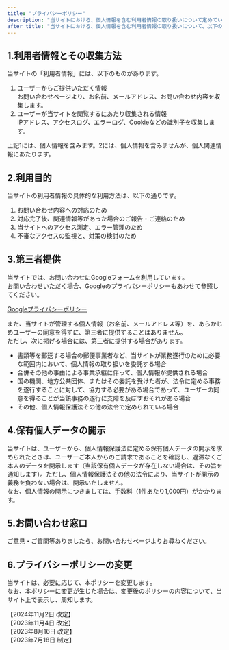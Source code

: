 ```yaml
---
title: "プライバシーポリシー"
description: "当サイトにおける、個人情報を含む利用者情報の取り扱いについて定めています"
after_title: "当サイトにおける、個人情報を含む利用者情報の取り扱いについて、以下の通り定めます。"
---
```


## 1.利用者情報とその収集方法

当サイトの「利用者情報」には、以下のものがあります。

1. ユーザーからご提供いただく情報  
    お問い合わせページより、お名前、メールアドレス、お問い合わせ内容を収集します。
2. ユーザーが当サイトを閲覧するにあたり収集される情報  
    IPアドレス、アクセスログ、エラーログ、Cookieなどの識別子を収集します。

上記1には、個人情報を含みます。2には、個人情報を含みませんが、個人関連情報にあたります。

## 2.利用目的

当サイトの利用者情報の具体的な利用方法は、以下の通りです。

1. お問い合わせ内容への対応のため
2. 対応完了後、関連情報等があった場合のご報告・ご連絡のため
3. 当サイトへのアクセス測定、エラー管理のため
4. 不審なアクセスの監視と、対策の検討のため

## 3.第三者提供
当サイトでは、お問い合わせにGoogleフォームを利用しています。  
お問い合わせいただく場合、Googleのプライバシーポリシーもあわせて参照してください。

[Googleプライバシーポリシー](https://policies.google.com/privacy)

また、当サイトが管理する個人情報（お名前、メールアドレス等）を、あらかじめユーザーの同意を得ずに、第三者に提供することはありません。  
ただし、次に掲げる場合には、第三者に提供する場合があります。

- 書類等を郵送する場合の郵便事業者など、当サイトが業務遂行のために必要な範囲内において、個人情報の取り扱いを委託する場合
- 合併その他の事由による事業承継に伴って、個人情報が提供される場合
- 国の機関、地方公共団体、またはその委託を受けた者が、法令に定める事務を遂行することに対して、協力する必要がある場合であって、ユーザーの同意を得ることが当該事務の遂行に支障を及ぼすおそれがある場合
- その他、個人情報保護法その他の法令で定められている場合

## 4.保有個人データの開示

当サイトは、ユーザーから、個人情報保護法に定める保有個人データの開示を求められたときは、ユーザーご本人からのご請求であることを確認し、遅滞なくご本人のデータを開示します（当該保有個人データが存在しない場合は、その旨を通知します）。ただし、個人情報保護法その他の法令により、当サイトが開示の義務を負わない場合は、開示いたしません。  
なお、個人情報の開示につきましては、手数料（1件あたり1,000円）がかかります。

## 5.お問い合わせ窓口

ご意見・ご質問等ありましたら、お問い合わせページよりお尋ねください。

## 6.プライバシーポリシーの変更

当サイトは、必要に応じて、本ポリシーを変更します。  
なお、本ポリシーに変更が生じた場合は、変更後のポリシーの内容について、当サイト上で表示し、周知します。

【2024年11月2日 改定】  
【2023年11月4日 改定】  
【2023年8月16日 改定】  
【2023年7月18日 制定】
